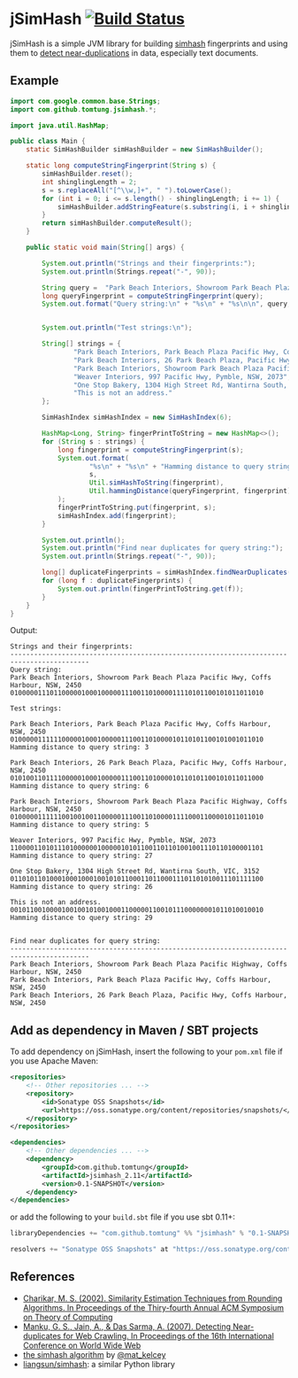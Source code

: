# jSimHash [![Build Status](https://travis-ci.org/tomtung/jsimhash.svg?branch=master)](https://travis-ci.org/tomtung/jsimhash)

jSimHash is a simple JVM library for building [simhash](http://www.cs.princeton.edu/courses/archive/spr04/cos598B/bib/CharikarEstim.pdf) fingerprints and using them to [detect near-duplications](http://www.wwwconference.org/www2007/papers/paper215.pdf) in data, especially text documents.

## Example

```java
import com.google.common.base.Strings;
import com.github.tomtung.jsimhash.*;

import java.util.HashMap;

public class Main {
    static SimHashBuilder simHashBuilder = new SimHashBuilder();

    static long computeStringFingerprint(String s) {
        simHashBuilder.reset();
        int shinglingLength = 2;
        s = s.replaceAll("[^\\w,]+", " ").toLowerCase();
        for (int i = 0; i <= s.length() - shinglingLength; i += 1) {
            simHashBuilder.addStringFeature(s.substring(i, i + shinglingLength));
        }
        return simHashBuilder.computeResult();
    }

    public static void main(String[] args) {

        System.out.println("Strings and their fingerprints:");
        System.out.println(Strings.repeat("-", 90));

        String query =  "Park Beach Interiors, Showroom Park Beach Plaza Pacific Hwy, Coffs Harbour, NSW, 2450";
        long queryFingerprint = computeStringFingerprint(query);
        System.out.format("Query string:\n" + "%s\n" + "%s\n\n", query, Util.simHashToString(queryFingerprint));


        System.out.println("Test strings:\n");

        String[] strings = {
                "Park Beach Interiors, Park Beach Plaza Pacific Hwy, Coffs Harbour, NSW, 2450",
                "Park Beach Interiors, 26 Park Beach Plaza, Pacific Hwy, Coffs Harbour, NSW, 2450",
                "Park Beach Interiors, Showroom Park Beach Plaza Pacific Highway, Coffs Harbour, NSW, 2450",
                "Weaver Interiors, 997 Pacific Hwy, Pymble, NSW, 2073",
                "One Stop Bakery, 1304 High Street Rd, Wantirna South, VIC, 3152",
                "This is not an address."
        };

        SimHashIndex simHashIndex = new SimHashIndex(6);

        HashMap<Long, String> fingerPrintToString = new HashMap<>();
        for (String s : strings) {
            long fingerprint = computeStringFingerprint(s);
            System.out.format(
                    "%s\n" + "%s\n" + "Hamming distance to query string: %d\n\n",
                    s,
                    Util.simHashToString(fingerprint),
                    Util.hammingDistance(queryFingerprint, fingerprint)
            );
            fingerPrintToString.put(fingerprint, s);
            simHashIndex.add(fingerprint);
        }

        System.out.println();
        System.out.println("Find near duplicates for query string:");
        System.out.println(Strings.repeat("-", 90));

        long[] duplicateFingerprints = simHashIndex.findNearDuplicates(queryFingerprint);
        for (long f : duplicateFingerprints) {
            System.out.println(fingerPrintToString.get(f));
        }
    }
}
```

Output:

```
Strings and their fingerprints:
------------------------------------------------------------------------------------------
Query string:
Park Beach Interiors, Showroom Park Beach Plaza Pacific Hwy, Coffs Harbour, NSW, 2450
0100000111011000001000100000111001101000011110101100101011011010

Test strings:

Park Beach Interiors, Park Beach Plaza Pacific Hwy, Coffs Harbour, NSW, 2450
0100000111111000001000100000111001101000010110101100101001011010
Hamming distance to query string: 3

Park Beach Interiors, 26 Park Beach Plaza, Pacific Hwy, Coffs Harbour, NSW, 2450
0101001101111000001000100000111001101000010110101100101011011000
Hamming distance to query string: 6

Park Beach Interiors, Showroom Park Beach Plaza Pacific Highway, Coffs Harbour, NSW, 2450
0100000111111001001001100000111001101000011110001100001011011010
Hamming distance to query string: 5

Weaver Interiors, 997 Pacific Hwy, Pymble, NSW, 2073
1100001101011101000000100000101011001101101001001110110100001101
Hamming distance to query string: 27

One Stop Bakery, 1304 High Street Rd, Wantirna South, VIC, 3152
0110101101000100010001001010110001101100011101101010011101111100
Hamming distance to query string: 26

This is not an address.
0010110010000100100101001000110000011001011100000001011010010010
Hamming distance to query string: 29


Find near duplicates for query string:
------------------------------------------------------------------------------------------
Park Beach Interiors, Showroom Park Beach Plaza Pacific Highway, Coffs Harbour, NSW, 2450
Park Beach Interiors, Park Beach Plaza Pacific Hwy, Coffs Harbour, NSW, 2450
Park Beach Interiors, 26 Park Beach Plaza, Pacific Hwy, Coffs Harbour, NSW, 2450
```

## Add as dependency in Maven / SBT projects

To add dependency on jSimHash, insert the following to your `pom.xml` file if you use Apache Maven:

```xml
<repositories>
    <!-- Other repositories ... -->
    <repository>
        <id>Sonatype OSS Snapshots</id>
        <url>https://oss.sonatype.org/content/repositories/snapshots/</url>
    </repository>
</repositories>

<dependencies>
    <!-- Other dependencies ... -->
    <dependency>
        <groupId>com.github.tomtung</groupId>
        <artifactId>jsimhash_2.11</artifactId>
        <version>0.1-SNAPSHOT</version>
    </dependency>
</dependencies>
```

or add the following to your `build.sbt` file if you use sbt 0.11+:

```scala
libraryDependencies += "com.github.tomtung" %% "jsimhash" % "0.1-SNAPSHOT"

resolvers += "Sonatype OSS Snapshots" at "https://oss.sonatype.org/content/repositories/snapshots/"
```


## References

- [Charikar, M. S. (2002). Similarity Estimation Techniques from Rounding Algorithms. In Proceedings of the Thiry-fourth Annual ACM Symposium on Theory of Computing](http://www.cs.princeton.edu/courses/archive/spr04/cos598B/bib/CharikarEstim.pdf)
- [Manku, G. S., Jain, A., & Das Sarma, A. (2007). Detecting Near-duplicates for Web Crawling. In Proceedings of the 16th International Conference on World Wide Web](http://www.wwwconference.org/www2007/papers/paper215.pdf)
- [the simhash algorithm](http://matpalm.com/resemblance/simhash/) by [@mat_kelcey](https://twitter.com/mat_kelcey)
- [liangsun/simhash](https://github.com/liangsun/simhash): a similar Python library
